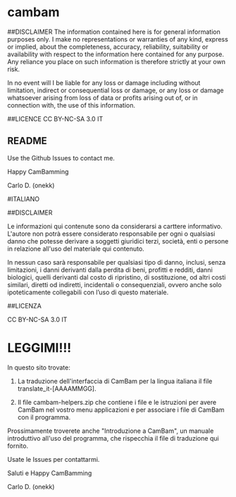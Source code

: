 # cambam

##DISCLAIMER
The information contained here is for general information purposes only. I make no representations or warranties of any kind, express or implied, about the completeness, accuracy, reliability, suitability or availability with respect to the information here contained for any purpose. Any reliance you place on such information is therefore strictly at your own risk.

In no event will I be liable for any loss or damage including without limitation, indirect or consequential loss or damage, or any loss or damage whatsoever arising from loss of data or profits arising out of, or in connection with, the use of this information.

##LICENCE
CC BY-NC-SA 3.0 IT 


## README

Use the Github Issues to contact me.

Happy CamBamming

Carlo D. (onekk) 

#ITALIANO

##DISCLAIMER

Le informazioni qui contenute sono da considerarsi a carttere informativo. 
L'autore non potrà essere considerato responsabile per ogni o qualsiasi danno che potesse derivare a soggetti giuridici terzi, società, enti o persone in relazione all'uso del materiale qui contenuto. 

In nessun caso sarà responsabile per qualsiasi tipo di danno, inclusi, senza limitazioni, i danni derivanti dalla perdita di beni, profitti e redditi, danni biologici, quelli derivanti dal costo di ripristino, di sostituzione, od altri costi similari, diretti od indiretti, incidentali o consequenziali, ovvero anche solo ipoteticamente collegabili con l’uso di questo materiale.


##LICENZA

CC BY-NC-SA 3.0 IT 

# LEGGIMI!!!


In questo sito trovate:

1) La traduzione dell'interfaccia di CamBam per la lingua italiana il file translate_it-[AAAAMMGG].

2) Il file cambam-helpers.zip che contiene i file e le istruzioni per avere CamBam nel vostro menu applicazioni e per associare i file di CamBam con il programma.

Prossimamente troverete anche "Introduzione a CamBam", un manuale introduttivo all'uso del programma, che rispecchia il file di traduzione qui fornito.


Usate le Issues per contattarmi.

Saluti e Happy CamBamming

Carlo D. (onekk)

